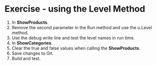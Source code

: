 ﻿# Exercise - using the Level Method

1. In **ShowProducts**.
2. Remove the second parameter in the Run method and use the u.Level method.
3. Use the debug write line and test the level names in run time.
4. In **ShowCategories**.
5. Clear the true and false values when calling the **ShowProducts**.
4. Save changes to Git.
7. Build and test.


